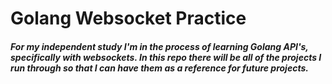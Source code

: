 # Golang Websocket Practice
##### For my independent study I'm in the process of learning Golang API's, specifically with websockets. In this repo there will be all of the projects I run through so that I can have them as a reference for future projects.
